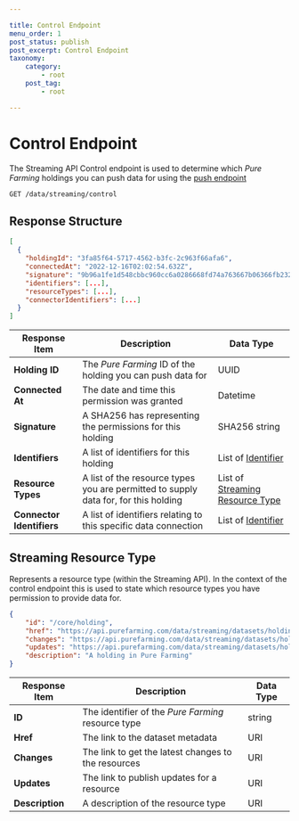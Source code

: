 ```yaml
---

title: Control Endpoint
menu_order: 1
post_status: publish
post_excerpt: Control Endpoint
taxonomy:
    category:
        - root
    post_tag:
        - root

---
```


# Control Endpoint

The Streaming API Control endpoint is used to determine which _Pure Farming_ holdings you can push data for using the [push endpoint](/streaming-api/resources.md)

```
GET /data/streaming/control
```


## Response Structure

```json
[
  {
    "holdingId": "3fa85f64-5717-4562-b3fc-2c963f66afa6",
    "connectedAt": "2022-12-16T02:02:54.632Z",
    "signature": "9b96a1fe1d548cbbc960cc6a0286668fd74a763667b06366fb2324269fcabaa4",
    "identifiers": [...],
    "resourceTypes": [...],
    "connectorIdentifiers": [...]
  }
]
```

| Response Item | Description | Data Type |
| ------------- | ----------- | --------- |
| **Holding ID** | The _Pure Farming_ ID of the holding you can push data for | UUID | 
| **Connected At** | The date and time this permission was granted | Datetime | 
| **Signature** | A SHA256 has representing the permissions for this holding | SHA256 string |
| **Identifiers** | A list of identifiers for this holding | List of [Identifier](/resource-types/common.md#identifier)|
| **Resource Types** | A list of the resource types you are permitted to supply data for, for this holding | List of [Streaming Resource Type](#streaming-resource-type) |
| **Connector Identifiers** | A list of identifiers relating to this specific data connection | List of [Identifier](/resource-types/common.md#identifier) |


## Streaming Resource Type

Represents a resource type (within the Streaming API). In the context of the control endpoint this is used to state which resource types you have permission to provide data for.

```json
{
    "id": "/core/holding",
    "href": "https://api.purefarming.com/data/streaming/datasets/holding",
    "changes": "https://api.purefarming.com/data/streaming/datasets/holding/changes",
    "updates": "https://api.purefarming.com/data/streaming/datasets/holding/resources",
    "description": "A holding in Pure Farming"
}
```

| Response Item | Description | Data Type |
| ------------- | ----------- | --------- |
| **ID** | The identifier of the _Pure Farming_ resource type | string | 
| **Href** | The link to the dataset metadata | URI |
| **Changes** | The link to get the latest changes to the resources | URI | 
| **Updates** | The link to publish updates for a resource | URI |
| **Description** | A description of the resource type | URI |
